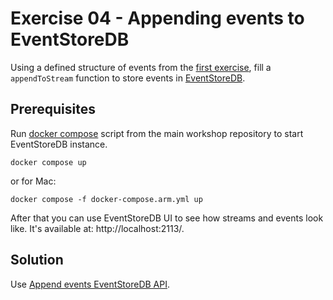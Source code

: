 # Exercise 04 - Appending events to EventStoreDB

Using a defined structure of events from the [first exercise](../01_events_definition/), fill a `appendToStream` function to store events in [EventStoreDB](https://developers.eventstore.com/clients/grpc/).

## Prerequisites

Run [docker compose](../docker-compose.yml) script from the main workshop repository to start EventStoreDB instance.

```shell
docker compose up
```

or for Mac:

```shell
docker compose -f docker-compose.arm.yml up
```

After that you can use EventStoreDB UI to see how streams and events look like. It's available at: http://localhost:2113/.

## Solution

Use [Append events EventStoreDB API](https://developers.eventstore.com/clients/grpc/appending-events.html).
